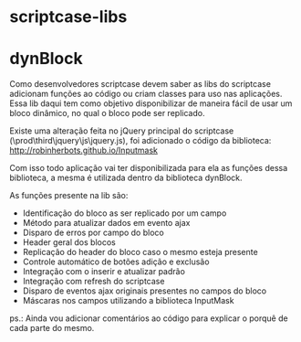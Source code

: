 # scriptcase-libs
# dynBlock

Como desenvolvedores scriptcase devem saber as libs do scriptcase adicionam funções ao código ou criam classes para uso nas aplicações.
Essa lib daqui tem como objetivo disponibilizar de maneira fácil de usar um bloco dinâmico, no qual o bloco pode ser replicado.

Existe uma alteração feita no jQuery principal do scriptcase (\prod\third\jquery\js\jquery.js), 
foi adicionado o código da biblioteca: http://robinherbots.github.io/Inputmask

Com isso todo aplicação vai ter disponibilizada para ela as funções dessa biblioteca, a mesma é utilizada dentro da biblioteca dynBlock.

As funções presente na lib são:
* Identificação do bloco as ser replicado por um campo
* Método para atualizar dados em evento ajax
* Disparo de erros por campo do bloco
* Header geral dos blocos
* Replicação do header do bloco caso o mesmo esteja presente
* Controle automático de botões adição e exclusão
* Integração com o inserir e atualizar padrão
* Integração com refresh do scriptcase
* Disparo de eventos ajax originais presentes no campos do bloco
* Máscaras nos campos utilizando a biblioteca InputMask


ps.: Ainda vou adicionar comentários ao código para explicar o porquê de cada parte do mesmo.
